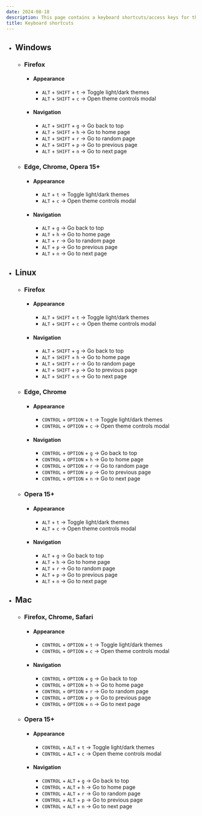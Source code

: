 ```yaml
---
date: 2024-08-18
description: This page contains a keyboard shortcuts/access keys for this theme
title: Keyboard shortcuts
---
```


- ## Windows
    - ### Firefox
        - #### Appearance
            - `ALT` + `SHIFT` + `t` → Toggle light/dark themes
            - `ALT` + `SHIFT` + `c` → Open theme controls modal
        - #### Navigation
            - `ALT` + `SHIFT` + `g` → Go back to top
            - `ALT` + `SHIFT` + `h` → Go to home page
            - `ALT` + `SHIFT` + `r` → Go to random page
            - `ALT` + `SHIFT` + `p` → Go to previous page
            - `ALT` + `SHIFT` + `n` → Go to next page
    - ### Edge, Chrome, Opera 15+
        - #### Appearance
            - `ALT` + `t` → Toggle light/dark themes
            - `ALT` + `c` → Open theme controls modal
        - #### Navigation
            - `ALT` + `g` → Go back to top
            - `ALT` + `h` → Go to home page
            - `ALT` + `r` → Go to random page
            - `ALT` + `p` → Go to previous page
            - `ALT` + `n` → Go to next page
- ## Linux
    - ### Firefox
        - #### Appearance
            - `ALT` + `SHIFT` + `t` → Toggle light/dark themes
            - `ALT` + `SHIFT` + `c` → Open theme controls modal
        - #### Navigation
            - `ALT` + `SHIFT` + `g` → Go back to top
            - `ALT` + `SHIFT` + `h` → Go to home page
            - `ALT` + `SHIFT` + `r` → Go to random page
            - `ALT` + `SHIFT` + `p` → Go to previous page
            - `ALT` + `SHIFT` + `n` → Go to next page
    - ### Edge, Chrome
        - #### Appearance
            - `CONTROL` + `OPTION` + `t` → Toggle light/dark themes
            - `CONTROL` + `OPTION` + `c` → Open theme controls modal
        - #### Navigation
            - `CONTROL` + `OPTION` + `g` → Go back to top
            - `CONTROL` + `OPTION` + `h` → Go to home page
            - `CONTROL` + `OPTION` + `r` → Go to random page
            - `CONTROL` + `OPTION` + `p` → Go to previous page
            - `CONTROL` + `OPTION` + `n` → Go to next page
    - ### Opera 15+
        - #### Appearance
            - `ALT` + `t` → Toggle light/dark themes
            - `ALT` + `c` → Open theme controls modal
        - #### Navigation
            - `ALT` + `g` → Go back to top
            - `ALT` + `h` → Go to home page
            - `ALT` + `r` → Go to random page
            - `ALT` + `p` → Go to previous page
            - `ALT` + `n` → Go to next page
- ## Mac
    - ### Firefox, Chrome, Safari
        - #### Appearance
            - `CONTROL` + `OPTION` + `t` → Toggle light/dark themes
            - `CONTROL` + `OPTION` + `c` → Open theme controls modal
        - #### Navigation
            - `CONTROL` + `OPTION` + `g` → Go back to top
            - `CONTROL` + `OPTION` + `h` → Go to home page
            - `CONTROL` + `OPTION` + `r` → Go to random page
            - `CONTROL` + `OPTION` + `p` → Go to previous page
            - `CONTROL` + `OPTION` + `n` → Go to next page
    - ### Opera 15+
        - #### Appearance
            - `CONTROL` + `ALT` + `t` → Toggle light/dark themes
            - `CONTROL` + `ALT` + `c` → Open theme controls modal
        - #### Navigation
            - `CONTROL` + `ALT` + `g` → Go back to top
            - `CONTROL` + `ALT` + `h` → Go to home page
            - `CONTROL` + `ALT` + `r` → Go to random page
            - `CONTROL` + `ALT` + `p` → Go to previous page
            - `CONTROL` + `ALT` + `n` → Go to next page